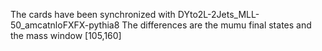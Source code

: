 The cards have been synchronized with DYto2L-2Jets_MLL-50_amcatnloFXFX-pythia8
The differences are the mumu final states and the mass window [105,160]
